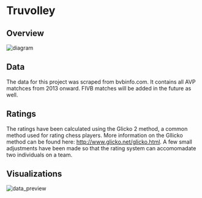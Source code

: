 # Truvolley

## Overview
![diagram](images/diagram)

## Data
The data for this project was scraped from bvbinfo.com. It contains all AVP matchces from 2013 onward. FIVB matches will be added in the future as well.

## Ratings
The ratings have been calculated using the Glicko 2 method, a common method used for rating chess players.  More information on the Gllicko method can be found here: http://www.glicko.net/glicko.html. A few small adjustments have been made so that the rating system can accomomadate two individuals on a team.

## Visualizations
![data_preview](Images/AVP_Ratings)